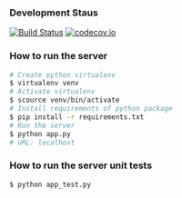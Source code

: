 ### Development Staus
[![Build Status](https://travis-ci.org/crazyguitar/cheatsheet.svg)](https://travis-ci.org/crazyguitar/cheatsheet)
[![codecov.io](https://codecov.io/github/crazyguitar/cheatsheet/coverage.svg?branch=master)](https://codecov.io/github/crazyguitar/cheatsheet?branch=master)

### How to run the server

```bash
# Create python virtualenv
$ virtualenv venv
# Activate virtualenv
$ scource venv/bin/activate
# Install requirements of python package
$ pip install -r requirements.txt
# Run the server
$ python app.py
# URL: localhost
```

### How to run the server unit tests

```bash
$ python app_test.py
```
